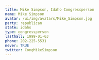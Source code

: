 ```yaml
---
title: Mike Simpson, Idaho Congressperson
name: Mike Simpson
avatar: /ui/img/avatars/Mike_Simpson.jpg
party: republican
state: idaho
type: congressperson
lasthall: 1999-01-03
phone: 202-225-5531
never: TRUE
twitter: CongMikeSimpson
---
```

